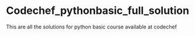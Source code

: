 # Codechef_pythonbasic_full_solution
This are all the solutions for python basic course available at codechef
